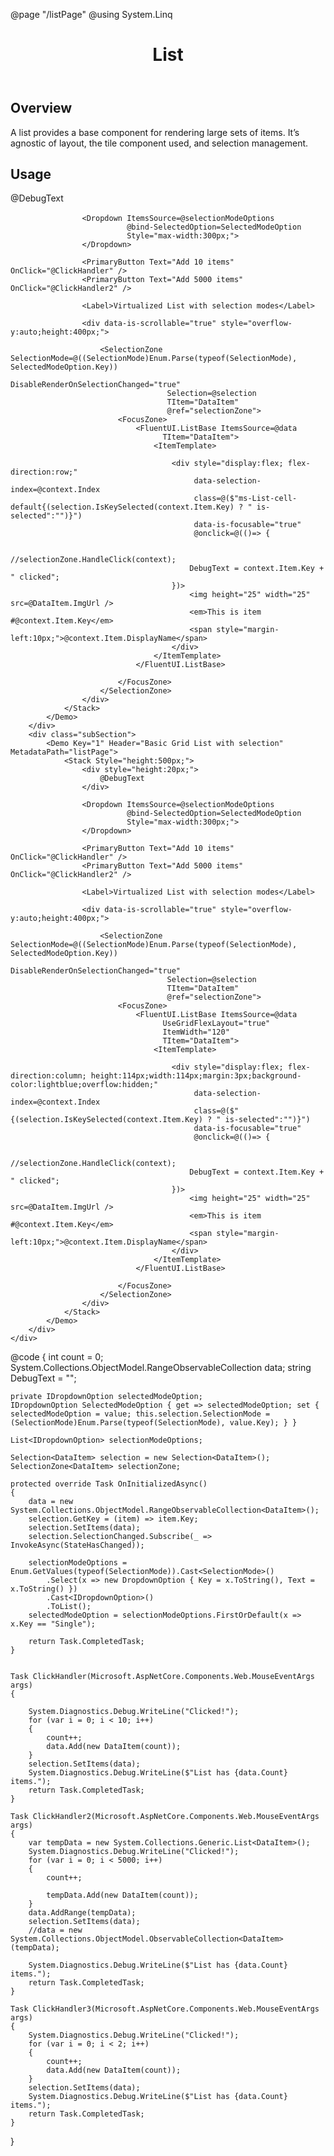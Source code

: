 ﻿@page "/listPage"
@using System.Linq

<header class="root">
    <h1 class="title">List</h1>
</header>
<div class="section" style="transition-delay: 0s;">
    <div id="overview" tabindex="-1">
        <h2 class="subHeading hiddenContent">Overview</h2>
    </div>
    <div class="content">
        <div class="ms-Markdown">
            <p>
                A list provides a base component for rendering large sets of items. It’s agnostic of layout, the tile component used, and selection management.
            </p>
        </div>
    </div>
</div>
<div class="section" style="transition-delay: 0s;">
    <div id="overview" tabindex="-1">
        <h2 class="subHeading">Usage</h2>
    </div>
    <div>
        <div class="subSection">
            <Demo Key="0" Header="Basic Vertical List with selection" MetadataPath="listPage">
                <Stack Style="height:500px;">
                    <div style="height:20px;">
                        @DebugText
                    </div>

                    <Dropdown ItemsSource=@selectionModeOptions
                              @bind-SelectedOption=SelectedModeOption
                              Style="max-width:300px;">
                    </Dropdown>

                    <PrimaryButton Text="Add 10 items" OnClick="@ClickHandler" />
                    <PrimaryButton Text="Add 5000 items" OnClick="@ClickHandler2" />

                    <Label>Virtualized List with selection modes</Label>

                    <div data-is-scrollable="true" style="overflow-y:auto;height:400px;">

                        <SelectionZone SelectionMode=@((SelectionMode)Enum.Parse(typeof(SelectionMode), SelectedModeOption.Key))
                                       DisableRenderOnSelectionChanged="true"
                                       Selection=@selection
                                       TItem="DataItem"
                                       @ref="selectionZone">
                            <FocusZone>
                                <FluentUI.ListBase ItemsSource=@data
                                      TItem="DataItem">
                                    <ItemTemplate>

                                        <div style="display:flex; flex-direction:row;"
                                             data-selection-index=@context.Index
                                             class=@($"ms-List-cell-default{(selection.IsKeySelected(context.Item.Key) ? " is-selected":"")}")
                                             data-is-focusable="true"
                                             @onclick=@(()=> {

                                            //selectionZone.HandleClick(context);
                                            DebugText = context.Item.Key + " clicked";
                                        })>
                                            <img height="25" width="25" src=@DataItem.ImgUrl />
                                            <em>This is item #@context.Item.Key</em>
                                            <span style="margin-left:10px;">@context.Item.DisplayName</span>
                                        </div>
                                    </ItemTemplate>
                                </FluentUI.ListBase>

                            </FocusZone>
                        </SelectionZone>
                    </div>
                </Stack>
            </Demo>
        </div>
        <div class="subSection">
            <Demo Key="1" Header="Basic Grid List with selection" MetadataPath="listPage">
                <Stack Style="height:500px;">
                    <div style="height:20px;">
                        @DebugText
                    </div>

                    <Dropdown ItemsSource=@selectionModeOptions
                              @bind-SelectedOption=SelectedModeOption
                              Style="max-width:300px;">
                    </Dropdown>

                    <PrimaryButton Text="Add 10 items" OnClick="@ClickHandler" />
                    <PrimaryButton Text="Add 5000 items" OnClick="@ClickHandler2" />

                    <Label>Virtualized List with selection modes</Label>

                    <div data-is-scrollable="true" style="overflow-y:auto;height:400px;">

                        <SelectionZone SelectionMode=@((SelectionMode)Enum.Parse(typeof(SelectionMode), SelectedModeOption.Key))
                                       DisableRenderOnSelectionChanged="true"
                                       Selection=@selection
                                       TItem="DataItem"
                                       @ref="selectionZone">
                            <FocusZone>
                                <FluentUI.ListBase ItemsSource=@data
                                      UseGridFlexLayout="true"
                                      ItemWidth="120"
                                      TItem="DataItem">
                                    <ItemTemplate>

                                        <div style="display:flex; flex-direction:column; height:114px;width:114px;margin:3px;background-color:lightblue;overflow:hidden;"
                                             data-selection-index=@context.Index
                                             class=@($"{(selection.IsKeySelected(context.Item.Key) ? " is-selected":"")}")
                                             data-is-focusable="true"
                                             @onclick=@(()=> {

                                            //selectionZone.HandleClick(context);
                                            DebugText = context.Item.Key + " clicked";
                                        })>
                                            <img height="25" width="25" src=@DataItem.ImgUrl />
                                            <em>This is item #@context.Item.Key</em>
                                            <span style="margin-left:10px;">@context.Item.DisplayName</span>
                                        </div>
                                    </ItemTemplate>
                                </FluentUI.ListBase>

                            </FocusZone>
                        </SelectionZone>
                    </div>
                </Stack>
            </Demo>
        </div>
    </div>
</div>
@code {
    int count = 0;
    System.Collections.ObjectModel.RangeObservableCollection<DataItem> data;
    string DebugText = "";

    private IDropdownOption selectedModeOption;
    IDropdownOption SelectedModeOption { get => selectedModeOption; set { selectedModeOption = value; this.selection.SelectionMode = (SelectionMode)Enum.Parse(typeof(SelectionMode), value.Key); } }

    List<IDropdownOption> selectionModeOptions;

    Selection<DataItem> selection = new Selection<DataItem>();
    SelectionZone<DataItem> selectionZone;

    protected override Task OnInitializedAsync()
    {
        data = new System.Collections.ObjectModel.RangeObservableCollection<DataItem>();
        selection.GetKey = (item) => item.Key;
        selection.SetItems(data);
        selection.SelectionChanged.Subscribe(_ => InvokeAsync(StateHasChanged));

        selectionModeOptions = Enum.GetValues(typeof(SelectionMode)).Cast<SelectionMode>()
            .Select(x => new DropdownOption { Key = x.ToString(), Text = x.ToString() })
            .Cast<IDropdownOption>()
            .ToList();
        selectedModeOption = selectionModeOptions.FirstOrDefault(x => x.Key == "Single");

        return Task.CompletedTask;
    }


    Task ClickHandler(Microsoft.AspNetCore.Components.Web.MouseEventArgs args)
    {

        System.Diagnostics.Debug.WriteLine("Clicked!");
        for (var i = 0; i < 10; i++)
        {
            count++;
            data.Add(new DataItem(count));
        }
        selection.SetItems(data);
        System.Diagnostics.Debug.WriteLine($"List has {data.Count} items.");
        return Task.CompletedTask;
    }

    Task ClickHandler2(Microsoft.AspNetCore.Components.Web.MouseEventArgs args)
    {
        var tempData = new System.Collections.Generic.List<DataItem>();
        System.Diagnostics.Debug.WriteLine("Clicked!");
        for (var i = 0; i < 5000; i++)
        {
            count++;

            tempData.Add(new DataItem(count));
        }
        data.AddRange(tempData);
        selection.SetItems(data);
        //data = new System.Collections.ObjectModel.ObservableCollection<DataItem>(tempData);

        System.Diagnostics.Debug.WriteLine($"List has {data.Count} items.");
        return Task.CompletedTask;
    }

    Task ClickHandler3(Microsoft.AspNetCore.Components.Web.MouseEventArgs args)
    {
        System.Diagnostics.Debug.WriteLine("Clicked!");
        for (var i = 0; i < 2; i++)
        {
            count++;
            data.Add(new DataItem(count));
        }
        selection.SetItems(data);
        System.Diagnostics.Debug.WriteLine($"List has {data.Count} items.");
        return Task.CompletedTask;
    }



}
